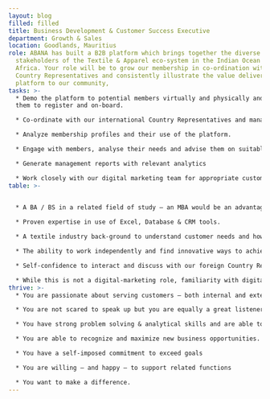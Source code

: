 ```yaml
---
layout: blog
filled: filled
title: Business Development & Customer Success Executive
department: Growth & Sales
location: Goodlands, Mauritius
role: ABANA has built a B2B platform which brings together the diverse
  stakeholders of the Textile & Apparel eco-system in the Indian Ocean and
  Africa. Your role will be to grow our membership in co-ordination with our
  Country Representatives and consistently illustrate the value delivered by our
  platform to our community,
tasks: >-
  * Demo the platform to potential members virtually and physically and assist
  them to register and on-board.

  * Co-ordinate with our international Country Representatives and manage our sales pipeline and budgeting.

  * Analyze membership profiles and their use of the platform.

  * Engage with members, analyse their needs and advise them on suitable solutions both on-line and off-line.

  * Generate management reports with relevant analytics

  * Work closely with our digital marketing team for appropriate customer communication.
table: >-
  

  * A BA / BS in a related field of study – an MBA would be an advantage.

  * Proven expertise in use of Excel, Database & CRM tools.

  * A textile industry back-ground to understand customer needs and how to best leverage on-line and off-line solutions.

  * The ability to work independently and find innovative ways to achieve objectives.

  * Self-confidence to interact and discuss with our foreign Country Representatives.

  * While this is not a digital-marketing role, familiarity with digital marketing tools and methodologies would be useful.
thrive: >-
  * You are passionate about serving customers – both internal and external.

  * You are not scared to speak up but you are equally a great listener

  * You have strong problem solving & analytical skills and are able to bring solutions that deliver real business value.

  * You are able to recognize and maximize new business opportunities.

  * You have a self-imposed commitment to exceed goals

  * You are willing – and happy – to support related functions

  * You want to make a difference.
---
```

